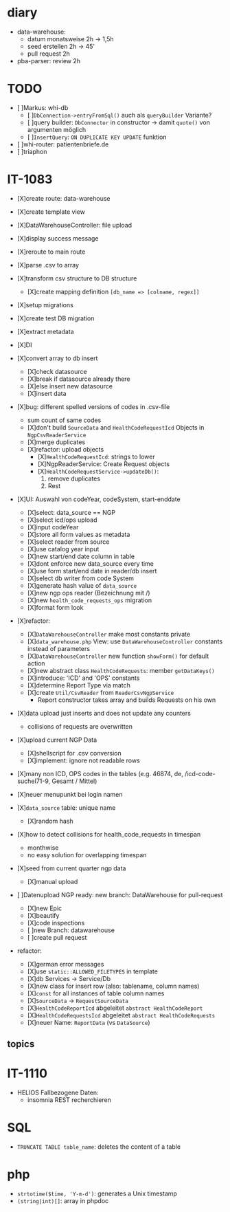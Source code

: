 # diary
- data-warehouse: 
  - datum monatsweise 2h -> 1,5h
  - seed erstellen 2h -> 45'
  - pull request 2h 
- pba-parser: review 2h

# TODO
- [ ]Markus: whi-db
  - [ ]`DbConnection->entryFromSql()` auch als `queryBuilder` Variante? 
  - [ ]query builder: `DbConnector` in constructor -> damit `quote()` von argumenten möglich
  - [ ]`InsertQuery`: `ON DUPLICATE KEY UPDATE` funktion
- [ ]whi-router: patientenbriefe.de
- [ ]triaphon

# IT-1083
- [X]create route: data-warehouse
- [X]create template view
- [X]DataWarehouseController: file upload
- [X]display success message
- [X]reroute to main route
- [X]parse .csv to array
- [X]transform csv structure to DB structure
  - [X]create mapping definition `[db_name => [colname, regex]]`
- [X]setup migrations
- [X]create test DB migration
- [X]extract metadata
- [X]DI
- [X]convert array to db insert 
  - [X]check datasource
  - [X]break if datasource already there
  - [X]else insert new datasource
  - [X]insert data
- [X]bug: different spelled versions of codes in .csv-file
  - sum count of same codes 
  - [X]don't build `SourceData` and `HealthCodeRequestIcd` Objects in `NgpCsvReaderService`
  - [X]merge duplicates
  - [X]refactor: upload objects
    - [X]`HealthCodeRequestIcd`: strings to lower
    - [X]NgpReaderService: Create Request objects
    - [X]`HealthCodeRequestService->updateDb()`: 
      1. remove duplicates
      2. Rest
- [X]UI: Auswahl von codeYear, codeSystem, start-enddate
  - [X]select: data_source == NGP
  - [X]select icd/ops upload
  - [X]input codeYear
  - [X]store all form values as metadata
  - [X]select reader from source
  - [X]use catalog year input
  - [X]new start/end date column in table
  - [X]dont enforce new data_source every time
  - [X]use form start/end date in reader/db insert
  - [X]select db writer from code System
  - [X]generate hash value of `data_source`
  - [X]new ngp ops reader (Bezeichnung mit /)
  - [X]new `health_code_requests_ops` migration
  - [X]format form look
- [X]refactor:
  - [X]`DataWarehouseController` make most constants private
  - [X]`data_warehouse.php` View: use `DataWarehouseController` constants instead of parameters
  - [X]`DataWarehouseController` new function `showForm()` for default action
  - [X]new abstract class `HealthCodeRequests`: member `getDataKeys()`
  - [X]introduce: 'ICD' and 'OPS' constants
  - [X]determine Report Type via match
  - [X]create `Util/CsvReader` from `ReaderCsvNgpService`
    - Report constructor takes array and builds Requests on his own
- [X]data upload just inserts and does not update any counters
  - collisions of requests are overwritten
- [X]upload current NGP Data
  - [X]shellscript for .csv conversion
  - [X]implement: ignore not readable rows
- [X]many non ICD, OPS codes in the tables (e.g. 46874, de, /icd-code-sucheI71-9, Gesamt / Mittel)
- [X]neuer menupunkt bei login namen
- [X]`data_source` table: unique name
  - [X]random hash
- [X]how to detect collisions for health_code_requests in timespan
  - monthwise
  - no easy solution for overlapping timespan
- [X]seed from current quarter ngp data
  - [X]manual upload
- [ ]Datenupload NGP ready: new branch: DataWarehouse for pull-request
  - [X]new Epic
  - [X]beautify
  - [X]code inspections
  - [ ]new Branch: datawarehouse
  - [ ]create pull request

- refactor:
  - [X]german error messages
  - [X]use `static::ALLOWED_FILETYPES` in template
  - [X]db Services -> Service/Db
  - [X]new class for insert row (also: tablename, column names)
  - [X]`const` for all instances of table column names
  - [X]`SourceData` -> `RequestSourceData`
  - [X]`HealthCodeReportIcd` abgeleitet `abstract HealthCodeReport`
  - [X]`HealthCodeRequestsIcd` abgeleitet `abstract HealthCodeRequests`
  - [X]neuer Name: `ReportData` (vs `DataSource`)

## topics

# IT-1110
- HELIOS Fallbezogene Daten:
  - insomnia REST recherchieren

# SQL
- `TRUNCATE TABLE table_name`: deletes the content of a table

# php
- `strtotime($time, 'Y-m-d')`: generates a Unix timestamp
- `(string|int)[]`: array in phpdoc